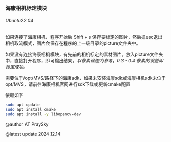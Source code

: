 ### 海康相机标定模块

###### *Ubuntu22.04*

如果连接了海康相机，程序开始后 Shift + s 保存要标定的图片，然后摁esc退出相机取流模式，图片会保存在程序的上一级目录的picture文件夹中。

如果没有连接海康相机模块，有先前的相机标定的素材图片，放入picture文件夹中，直接打开程序，即可输出结果，*以像素误差为参考*，*0.3 - 0.4 像素的误差即标定成功*。

需要位于/opt/MVS/路径下的海康sdk，如果未安装海康sdk或海康相机sdk未位于opt/MVS，请前往海康相机官网进行sdk下载或更新cmake配置

依赖如下

```bash
sudo apt update
sudo apt install cmake
sudo apt install -y libopencv-dev
```

@author AT PraySky

@latest update 2024.12.14


